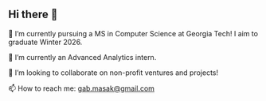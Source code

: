 ## Hi there 👋

🌱 I’m currently pursuing a MS in Computer Science at Georgia Tech! I aim to graduate Winter 2026.

🔭 I’m currently an Advanced Analytics intern.

👯 I’m looking to collaborate on non-profit ventures and projects! 

📫 How to reach me: gab.masak@gmail.com


<!--
**GabyMasak/GabyMasak** is a ✨ _special_ ✨ repository because its `README.md` (this file) appears on your GitHub profile.

Here are some ideas to get you started:

- 🔭 I’m currently working on ...
- 🌱 I’m currently learning ...
- 👯 I’m looking to collaborate on ...
- 🤔 I’m looking for help with ...
- 💬 Ask me about ...
- 📫 How to reach me: ...
- 😄 Pronouns: ...
- ⚡ Fun fact: ...
-->
